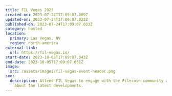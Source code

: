 ```yaml
---
title: FIL Vegas 2023
created-on: 2023-07-24T17:09:07.009Z
updated-on: 2023-07-24T17:09:07.022Z
published-on: 2023-07-24T17:09:07.033Z
category: hosted
location:
  primary: Las Vegas, NV
  region: north-america
external-link:
  url: https://fil-vegas.io/
start-date: 2023-10-03T17:09:07.043Z
end-date: 2023-10-05T17:09:07.051Z
image:
  src: /assets/images/fil-vegas-event-header.png
seo:
  description: Attend FIL Vegas to engage with the Filecoin community and learn
    about the latest developments.
---
```

